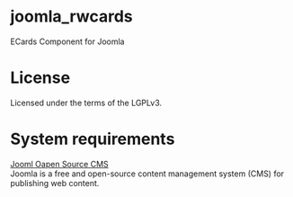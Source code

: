 joomla_rwcards
==============


ECards Component for Joomla

License
=======
Licensed under the terms of the LGPLv3.


System requirements
===================
<a href="http://www.joomla.org/" target="_blank">Jooml Oapen Source CMS</a><br>
Joomla is a free and open-source content management system (CMS) for publishing web content.
